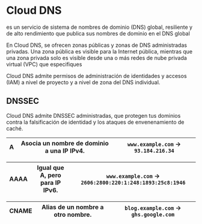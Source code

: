 # Cloud DNS

es un servicio de sistema de nombres de dominio (DNS) global, resiliente y de alto rendimiento que publica sus nombres de dominio en el DNS global

En Cloud DNS, se ofrecen zonas públicas y zonas de DNS administradas privadas. Una zona pública es visible para la Internet pública, mientras que una zona privada solo es visible desde una o más redes de nube privada virtual (VPC) que especifiques

Cloud DNS admite permisos de administración de identidades y accesos (IAM) a nivel de proyecto y a nivel de zona del DNS individual.

## DNSSEC

Cloud DNS admite DNSSEC administradas, que protegen tus dominios contra la falsificación de identidad y los ataques de envenenamiento de caché.

| A | Asocia un nombre de dominio a una **IP IPv4**. | `www.example.com` → `93.184.216.34` |
| --- | --- | --- |

| **AAAA** | Igual que A, pero para **IP IPv6**. | `www.example.com` → `2606:2800:220:1:248:1893:25c8:1946` |
| --- | --- | --- |

| **CNAME** | Alias de un nombre a otro nombre. | `blog.example.com` → `ghs.google.com` |
| --- | --- | --- |